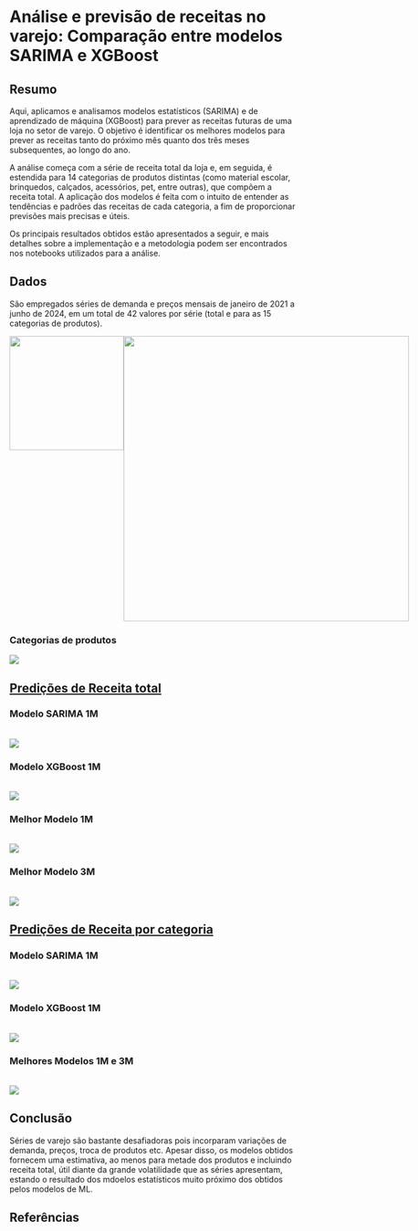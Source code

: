 # Análise e previsão de receitas no varejo: Comparação entre modelos SARIMA e XGBoost

## Resumo

Aqui, aplicamos e analisamos modelos estatísticos (SARIMA) e de aprendizado de máquina (XGBoost) para prever as receitas futuras de uma loja no setor de varejo. O objetivo é identificar os melhores modelos para prever as receitas tanto do próximo mês quanto dos três meses subsequentes, ao longo do ano.

A análise começa com a série de receita total da loja e, em seguida, é estendida para 14 categorias de produtos distintas (como material escolar, brinquedos, calçados, acessórios, pet, entre outras), que compõem a receita total. A aplicação dos modelos é feita com o intuito de entender as tendências e padrões das receitas de cada categoria, a fim de proporcionar previsões mais precisas e úteis.

Os principais resultados obtidos estão apresentados a seguir, e mais detalhes sobre a implementação e a metodologia podem ser encontrados nos notebooks utilizados para a análise.

## Dados
São empregados séries de demanda e preços mensais de janeiro de 2021 a junho de 2024, em um total de 42 valores por série (total e para as 15 categorias de produtos).
<div style="display: flex; justify-content: space-between;">
  <img src="https://raw.githubusercontent.com/jhonatan95w/SeriesTemporais-Varejo/e8a725030a39dd8e2ec3256d9f9c16fd91a64ff5/Images/Dados_ReceitaTotal.png" width="200">
  <img src="https://raw.githubusercontent.com/jhonatan95w/SeriesTemporais-Varejo/a012796bee12cf7e4c6dd5c6d175321aa64b4dd0/Images/Grafico_ReceitaTotal.png" width="500">
</div>

### Categorias de produtos

<div style="display: flex; justify-content: space-between;">
  <img src="https://raw.githubusercontent.com/jhonatan95w/SeriesTemporais-Varejo/6d4be082b6225f7d60975c7f2400c1d1183ff0fb/Images/categoriaProduto.png">
</div>

## [Predições de Receita total](//github.com/jhonatan95w/SeriesTemporais-Varejo/blob/main/SeriesTemporais_ReceitaTotal.ipynb)

### Modelo SARIMA 1M
<br>
<img src="https://raw.githubusercontent.com/jhonatan95w/SeriesTemporais-Varejo/6d4be082b6225f7d60975c7f2400c1d1183ff0fb/Images/Sarima1M_receitaTotal.png">
<br>

### Modelo XGBoost 1M
<br>
<img src="https://raw.githubusercontent.com/jhonatan95w/SeriesTemporais-Varejo/6d4be082b6225f7d60975c7f2400c1d1183ff0fb/Images/Xgboot1M_receitaTotal.png">
<br>

### Melhor Modelo 1M
<br>
<img src="https://raw.githubusercontent.com/jhonatan95w/SeriesTemporais-Varejo/6d4be082b6225f7d60975c7f2400c1d1183ff0fb/Images/melhorModelo1M.png">
<br>

### Melhor Modelo 3M
<br>
<img src="https://raw.githubusercontent.com/jhonatan95w/SeriesTemporais-Varejo/6d4be082b6225f7d60975c7f2400c1d1183ff0fb/Images/melhorModelo3M.png">
<br>

## [Predições de Receita por categoria](https://github.com/jhonatan95w/SeriesTemporais-Varejo/blob/main/SeriesTemporais_Categoria.ipynb)

### Modelo SARIMA 1M
<br>
<img src="https://raw.githubusercontent.com/jhonatan95w/SeriesTemporais-Varejo/6d4be082b6225f7d60975c7f2400c1d1183ff0fb/Images/Sarima1M_categorias.png">
<br>

### Modelo XGBoost 1M
<br>
<img src="https://raw.githubusercontent.com/jhonatan95w/SeriesTemporais-Varejo/6d4be082b6225f7d60975c7f2400c1d1183ff0fb/Images/XGBoost1M_categorias.png">
<br>

### Melhores Modelos 1M e 3M
<br>
<img src="https://raw.githubusercontent.com/jhonatan95w/SeriesTemporais-Varejo/934c1c1473371aa2d1b553822fadc3bd30650465/Images/melhoresModelo1M_3M.png">
<br>

## Conclusão

Séries de varejo são bastante desafiadoras pois incorparam variações de demanda, preços, troca de produtos etc. Apesar disso, os modelos obtidos fornecem uma estimativa, ao menos para metade dos produtos e incluindo receita total, útil diante da grande volatilidade que as séries apresentam, estando o resultado dos mdoelos estatísticos muito próximo dos obtidos pelos modelos de ML.

## Referências
